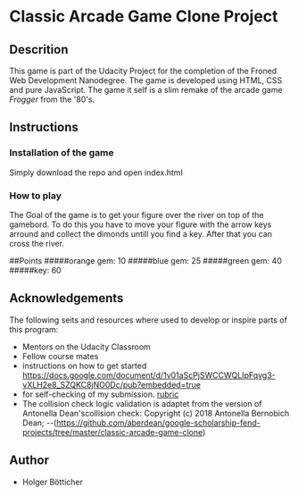 # Classic Arcade Game Clone Project

## Descrition

This game is part of the Udacity Project for the completion of the Froned Web Development Nanodegree. The game is developed using HTML, CSS and pure JavaScript.
The game it self is a slim remake of the arcade game _Frogger_ from the '80's.

## Instructions

### Installation of the game

Simply download the repo and open index.html

### How to play

The Goal of the game is to get your figure over the river on top of the gamebord.
To do this you have to move your figure with the arrow keys arround and collect the dimonds untill you find a key. After that you can cross the river.

##Points
#####orange gem: 10
#####blue gem: 25
#####green gem: 40
#####key: 60

## Acknowledgements

The following seits and resources where used to develop or inspire parts of this program:

-   Mentors on the Udacity Classroom
-   Fellow course mates
-   instructions on how to get started <https://docs.google.com/document/d/1v01aScPjSWCCWQLIpFqvg3-vXLH2e8_SZQKC8jNO0Dc/pub?embedded=true>
-   for self-checking of my submission. [rubric](https://review.udacity.com/#!/rubrics/15/view)
-   The collision check logic validation is adaptet from  the version of Antonella Dean'scollision check: Copyright (c) 2018 Antonella Bernobich Dean;
    \--(<https://github.com/aberdean/google-scholarship-fend-projects/tree/master/classic-arcade-game-clone>)

## Author

-   Holger Bötticher
